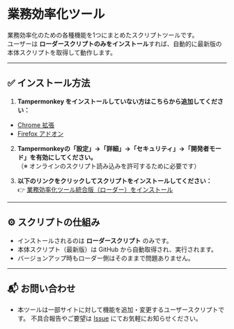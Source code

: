 # 業務効率化ツール

業務効率化のための各種機能を1つにまとめたスクリプトツールです。  
ユーザーは **ローダースクリプトのみをインストール**すれば、自動的に最新版の本体スクリプトを取得して動作します。

---

## ✅ インストール方法

1. **Tampermonkey をインストールしていない方はこちらから追加してください：**

- [Chrome 拡張](https://chrome.google.com/webstore/detail/dhdgffkkebhmkfjojejmpbldmpobfkfo)  
- [Firefox アドオン](https://addons.mozilla.org/ja/firefox/addon/tampermonkey/)

2. **Tampermonkeyの「設定」→「詳細」→「セキュリティ」→「開発者モード」を有効にしてください。**  
（※ オンラインのスクリプト読み込みを許可するために必要です）

3. **以下のリンクをクリックしてスクリプトをインストールしてください：**  
👉 [業務効率化ツール統合版（ローダー）をインストール](https://raw.githubusercontent.com/NEL227/work-toolkit/main/script/%E6%A5%AD%E5%8B%99%E5%8A%B9%E7%8E%87%E5%8C%96%E3%83%84%E3%83%BC%E3%83%AB%E7%B5%B1%E5%90%88%E7%89%88-1.00.user.js)

---

## ⚙️ スクリプトの仕組み

- インストールされるのは **ローダースクリプト** のみです。
- 本体スクリプト（最新版）は GitHub から自動取得され、実行されます。
- バージョンアップ時もローダー側はそのままで問題ありません。

---

## 📬 お問い合わせ

- 本ツールは一部サイトに対して機能を追加・変更するユーザースクリプトです。
不具合報告やご要望は [Issue](https://github.com/NEL227/work-toolkit/issues) にてお気軽にお知らせください。
